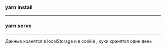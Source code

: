 ### yarn install
____
### yarn serve
____
Данные хранятся в localStorage и в cookie , куки хранятся один день
